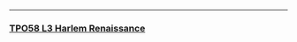 
---
### [TPO58 L3 Harlem Renaissance](http://top.zhan.com/toefl/listen/intensive.html?appID=63432520%2C2371&backUrl=http%3A%2F%2Ftop.zhan.com%2Ftoefl%2Flisten%2Fjingting58.html)

<div class="markmap-container">
  <div class="markmap">
    <script type="text/template">

     # TPO58 L3
     本讲座关注哈莱姆文艺复兴及其在美国文化和历史中的重要意义，还介绍了该时期的主要人物及其作品。此外，还讨论了促成文艺复兴的因素以及当时更广泛的社会背景。

     ## 哈莱姆文艺复兴
     - 非洲裔美国人的文学觉醒
     - 以果断和创造力为特点

     ### 主要人物
     - Langston Hughes
     - 捕捉非洲裔美国人的民间传统
     - 在诗歌中融入了布鲁斯、爵士、灵歌和非洲裔美国人的音乐形式
     - 第一个撰写福音剧的人

     - Zora Neale Hurston
     - 庆祝非洲裔美国人的民间传统
     - 1937年出版了《他们的眼睛在看上帝》
     - 在她的作品中融入了方言、民间传说和人类学

     ### 地理范围
     - 不仅限于纽约市的哈莱姆区
     - 也发生在其他城市地区（华盛顿特区、芝加哥、克利夫兰）
     - 更通用的术语：新黑人文艺复兴

     ### 历史争论
     - 一些历史学家认为哈莱姆文艺复兴始于20世纪初的运动
     - W.E.B. DuBois 1903年出版《黑人的灵魂》
     - DuBois的“双重意识”概念
     - 1906年的尼亚加拉运动（导致了民权组织的成立）

     ### 大迁徙
     - 超过100万非洲裔美国人从南部农村地区迁移到北部城市地区
     - 原因：寻求经济机会，逃离南部的种族不平等

     ### 歧视
     - 南北方都存在歧视现象
     - 一战黑人退伍军人在战后遭受歧视
     - 对抗和果断性有助于哈莱姆文艺复兴的氛围形成
  
    </script>
  </div>
</div>

<img width="1471" alt="Screen Shot 2023-03-27 at 2 48 37 PM-min" src="https://user-images.githubusercontent.com/105401427/227863014-d13de8c8-4a88-4de3-b98b-4f1e7ce60444.png">

#### Students' work:

     - Yuna
     
![IMG_2063](https://user-images.githubusercontent.com/105401427/228139054-41b9150c-3ac1-4356-915e-5f025e3207b0.PNG)     

     - Taylor
     
![IMG_2054-min](https://user-images.githubusercontent.com/105401427/227906745-27755f0f-8a15-46de-85b4-b9712e59051b.JPG)
  
     - Zoe
     
![IMG_2055-min](https://user-images.githubusercontent.com/105401427/227906864-d945d132-3062-4700-a28c-103c8a98e951.JPG)
     
     - Yancy
     
![IMG_2056-min](https://user-images.githubusercontent.com/105401427/227906886-88f22294-1f5e-4bb5-8e2d-dfc7256c160f.JPG)

     - shelia
     
![IMG_2058-min](https://user-images.githubusercontent.com/105401427/227906901-ab2b5ba9-a7a7-4146-80ed-374cc6201303.JPG)

     - Amy 
     
![IMG_2059-min](https://user-images.githubusercontent.com/105401427/227906930-4cd82d12-ef98-450a-886a-ea09c20fcb64.JPG)
